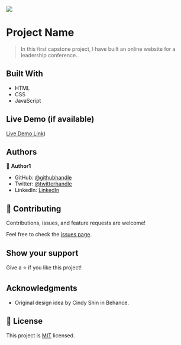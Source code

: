 ![](https://img.shields.io/badge/Microverse-blueviolet)

# Project Name

> In this first capstone project, I have built an online website for a leadership conference..


## Built With

- HTML 
- CSS
- JavaScript

## Live Demo (if available)

[Live Demo Link](https://opondog.github.io/CapstoneProject/))


## Authors

👤 **Author1**

- GitHub: [@githubhandle](https://twitter.com/Kengele10)
- Twitter: [@twitterhandle](https://twitter.com/Kengele10)
- LinkedIn: [LinkedIn](https://www.linkedin.com/in/gilbert-okonjo-2081331b9/)


## 🤝 Contributing

Contributions, issues, and feature requests are welcome!

Feel free to check the [issues page](https://github.com/OpondoG/CapstoneProject/issues).

## Show your support

Give a ⭐️ if you like this project!

## Acknowledgments

- Original design idea by Cindy Shin in Behance.

## 📝 License

This project is [MIT](./MIT.md) licensed.

